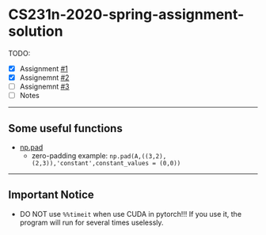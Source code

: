 # CS231n-2020-spring-assignment-solution
TODO:

- [x] Assignment [#1](https://cs231n.github.io/assignments2020/assignment1/)
- [x] Assignemnt [#2](https://cs231n.github.io/assignments2020/assignment2/)
- [ ] Assignemnt [#3](https://cs231n.github.io/assignments2020/assignment3/)
- [ ] Notes

---

## Some useful functions

- [np.pad](https://numpy.org/doc/stable/reference/generated/numpy.pad.html)
  - zero-padding example: `np.pad(A,((3,2),(2,3)),'constant',constant_values = (0,0))`

---

##  Important Notice

- DO NOT use `%%timeit` when use CUDA in pytorch!!! If you use it, the program will run for several times uselessly.